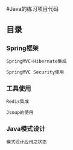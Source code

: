 
#Java的练习项目代码

<h2>目录</h2>


<h3>Spring框架</h3>

```java
SpringMVC+Hibernate集成

```

```java
SpringMVC Security使用

```

<h3>工具使用</h3>

```java
Redis集成

```

```java
Jsoup的使用

```

<h3>Java模式设计</h3>

```java
模式设计应用之状态

```


